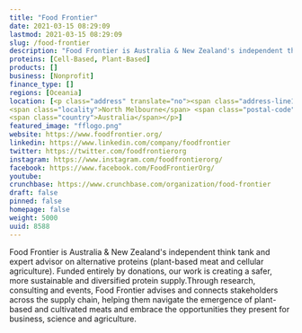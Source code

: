 ```yaml
---
title: "Food Frontier"
date: 2021-03-15 08:29:09
lastmod: 2021-03-15 08:29:09
slug: /food-frontier
description: "Food Frontier is Australia & New Zealand's independent think tank and expert advisor on alternative proteins (plant-based meat and cellular agriculture). Funded entirely by donations, our work is creating a safer, more sustainable and diversified protein supply.Through research, consulting and events, Food Frontier advises and connects stakeholders across the supply chain, helping them navigate the emergence of plant-based and cultivated meats and embrace the opportunities they present for business, science and agriculture."
proteins: [Cell-Based, Plant-Based]
products: []
business: [Nonprofit]
finance_type: []
regions: [Oceania]
location: [<p class="address" translate="no"><span class="address-line1">Victoria Street</span><br>
<span class="locality">North Melbourne</span> <span class="postal-code">3051</span><br>
<span class="country">Australia</span></p>]
featured_image: "fflogo.png"
website: https://www.foodfrontier.org/
linkedin: https://www.linkedin.com/company/foodfrontier
twitter: https://twitter.com/foodfrontierorg
instagram: https://www.instagram.com/foodfrontierorg/
facebook: https://www.facebook.com/FoodFrontierOrg/
youtube: 
crunchbase: https://www.crunchbase.com/organization/food-frontier
draft: false
pinned: false
homepage: false
weight: 5000
uuid: 8588
---
```

Food Frontier is Australia & New Zealand's independent think tank and expert advisor on alternative proteins (plant-based meat and cellular agriculture). Funded entirely by donations, our work is creating a safer, more sustainable and diversified protein supply.Through research, consulting and events, Food Frontier advises and connects stakeholders across the supply chain, helping them navigate the emergence of plant-based and cultivated meats and embrace the opportunities they present for business, science and agriculture.
